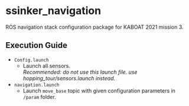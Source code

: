 # ssinker_navigation

ROS navigation stack configuration package for KABOAT 2021 mission 3. </br>

Execution Guide
--
* ```Config.launch```
  * Launch all sensors.</br>
  *Recommended: do not use this launch file. use hopping_tour/sensors.launch instead.*
* ```navigation.launch```
  * Launch ```move_base``` topic with given configuration parameters in ```/param``` folder.

